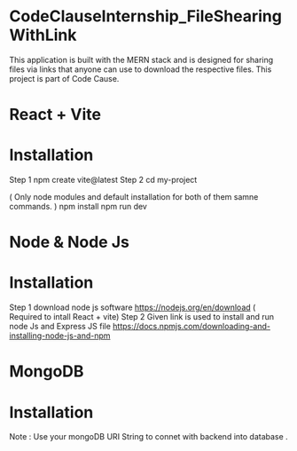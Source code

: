 # CodeClauseInternship_FileShearingWithLink
This application is built with the MERN stack and is designed for sharing files via links that anyone can use to download the respective files. This project is part of Code Cause.

# React + Vite 
# Installation 
Step 1 npm create vite@latest
Step 2 cd my-project

( Only node modules and default installation for both of them samne commands. )
npm install
npm run dev

# Node & Node Js 
# Installation
Step 1 download node js software https://nodejs.org/en/download ( Required to intall React + vite)
Step 2 Given link is used to install and run node Js and Express JS file https://docs.npmjs.com/downloading-and-installing-node-js-and-npm 

# MongoDB 
# Installation
Note : Use your mongoDB URI String to connet with backend into database . 
